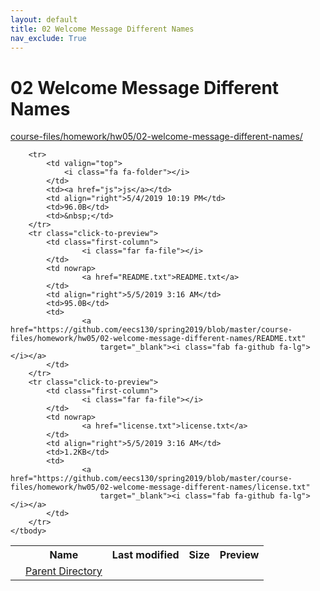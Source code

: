 ```yaml
---
layout: default
title: 02 Welcome Message Different Names
nav_exclude: True
---
```


# 02 Welcome Message Different Names

[course-files/homework/hw05/02-welcome-message-different-names/](.)

<table class="tbl-files">
    <tbody>
        <tr>
            <th valign="top"></th>
            <th>Name</th>
            <th>Last modified</th>
            <th>Size</th>
            <th>Preview</th>
        </tr>
        <tr>
            <td valign="top">
                <i class="fa fa-folder-open"></i>
            </td>
            <td><a href="../">Parent Directory</a></td>
            <td>&nbsp;</td>
            <td>&nbsp;</td>
            <td>&nbsp;</td>
        </tr>

        <tr>
            <td valign="top">
                <i class="fa fa-folder"></i>
            </td>
            <td><a href="js">js</a></td>
            <td align="right">5/4/2019 10:19 PM</td>
            <td>96.0B</td>
            <td>&nbsp;</td>
        </tr>
        <tr class="click-to-preview">
            <td class="first-column">
                    <i class="far fa-file"></i>
            </td>
            <td nowrap>
                    <a href="README.txt">README.txt</a>
            </td>
            <td align="right">5/5/2019 3:16 AM</td>
            <td>95.0B</td>
            <td>
                    <a href="https://github.com/eecs130/spring2019/blob/master/course-files/homework/hw05/02-welcome-message-different-names/README.txt"
                        target="_blank"><i class="fab fa-github fa-lg"></i></a>
            </td>
        </tr>
        <tr class="click-to-preview">
            <td class="first-column">
                    <i class="far fa-file"></i>
            </td>
            <td nowrap>
                    <a href="license.txt">license.txt</a>
            </td>
            <td align="right">5/5/2019 3:16 AM</td>
            <td>1.2KB</td>
            <td>
                    <a href="https://github.com/eecs130/spring2019/blob/master/course-files/homework/hw05/02-welcome-message-different-names/license.txt"
                        target="_blank"><i class="fab fa-github fa-lg"></i></a>
            </td>
        </tr>
    </tbody>
</table>

